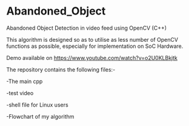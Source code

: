# Abandoned_Object
Abandoned Object Detection in video feed using OpenCV (C++)

This algorithm is designed so as to utilise as less number of OpenCV functions as possible, especially for implementation on SoC Hardware.

Demo available on https://www.youtube.com/watch?v=o2U0KLBkjtk


The repository contains the following files:-

-The main cpp

-test video

-shell file for Linux users

-Flowchart of my algorithm
